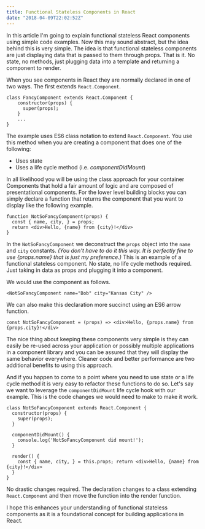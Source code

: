 ```yaml
---
title: Functional Stateless Components in React
date: "2018-04-09T22:02:52Z"
---
```


In this article I'm going to explain functional stateless React components using simple code examples. Now this may sound abstract, but the idea behind this is very simple. The idea is that functional stateless components are just displaying data that is passed to them through props. That is it. No state, no methods, just plugging data into a template and returning a component to render.

When you see components in React they are normally declared in one of two ways. The first extends `React.Component`. 

```
class FancyComponent extends React.Component { 
    constructor(props) { 
      super(props); 
    } 
    ...
}
``` 

The example uses ES6 class notation to extend `React.Component`. You use this method when you are creating a component that does one of the following: 

* Uses state
* Uses a life cycle method (i.e. _componentDidMount_)

In all likelihood you will be using the class approach for your container Components that hold a fair amount of logic and are composed of presentational components. For the lower level building blocks you can simply declare a function that returns the component that you want to display like the following example. 

```
function NotSoFancyComponent(props) { 
  const { name, city, } = props; 
  return <div>Hello, {name} from {city}!</div> 
} 
```

In the `NotSoFancyComponent` we deconstruct the `props` object into the `name` and `city` constants. _(You don't have to do it this way. It is perfectly fine to use {props.name} that is just my preference.)_ This is an example of a functional stateless component. No state, no life cycle methods required. Just taking in data as props and plugging it into a component. 

We would use the component as follows. 
```
<NotSoFancyComponent name="Bob" city="Kansas City" />
```

We can also make this declaration more succinct using an ES6 arrow function. 

```
const NotSoFancyComponent = (props) => <div>Hello, {props.name} from {props.city}!</div>
```

The nice thing about keeping these components very simple is they can easily be re-used across your application or possibly multiple applications in a component library and you can be assured that they will display the same behavior everywhere. Cleaner code and better performance are two additional benefits to using this approach. 

And if you happen to come to a point where you need to use state or a life cycle method it is very easy to refactor these functions to do so. Let's say we want to leverage the `componentDidMount` life cycle hook with our example. This is the code changes we would need to make to make it work. 

```
class NotSoFancyComponent extends React.Component { 
  constructor(props) { 
    super(props); 
  } 
  
  componentDidMount() { 
    console.log('NotSoFancyComponent did mount!'); 
  } 
  
  render() { 
    const { name, city, } = this.props; return <div>Hello, {name} from {city}!</div> 
  } 
}
```

No drastic changes required. The declaration changes to a class extending `React.Component` and then move the function into the render function. 

I hope this enhances your understanding of functional stateless components as it is a foundational concept for building applications in React.